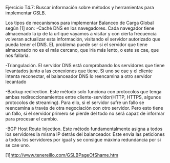 Ejercicio T4.7:
Buscar información sobre métodos y herramientas para
implementar GSLB. 

Los tipos de mecanismos para implementar Balanceo de Carga Global según [1] son:
-Caché DNS en los navegadores. Cada navegador tiene almacenado la ip de la url que vayamos a visitar y con cierta frecuencia volveran actualizar esta información, visitando el servidor autorizado que pueda tener el DNS. EL problema puede ser si el servidor que tiene almacenado no es el más cercano, que iría más lento, o este se cae, que nos fallaría. 

-Triangulación. El servidor DNS está comprobando los servidores que tiene levantados junto a las conexiones que tiene. Si uno se cae y el cliente intenta reconectar, el balanceador DNS lo reencamina a otro servidor lecantado

-Backup redirection. Este método solo funciona con protocolos que tenga ambas redireccionamientos entre cliente-servidor(HTTP, HTTPS, algunos protocolos de streaming). Para ello, si el servidor sufre un fallo se reencamina a través de otra negociación con otro servidor. Pero esto tiene un fallo, si el servidor primero se pierde del todo no será capaz de informar para procesar el cambio.

-BGP Host Route Injection. Este método fundamentalmente asigna a todos los servidores la misma IP detrás del balanceador. Este envia las peticiones a todos los servidores por igual y se consigue máxima redundancia por si se cae uno.

[1]http://www.tenereillo.com/GSLBPageOfShame.htm
